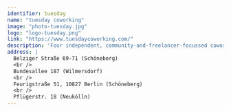 ```yaml
---
identifier: tuesday
name: "tuesday coworking"
image: "photo-tuesday.jpg"
logo: "logo-tuesday.png"
link: "https://www.tuesdaycoworking.com/"
description: 'Four independent, community-and-freelancer-focussed coworking spaces in Berlin. Productive spaces to work from with a cultural programme for when it`s time to relax again: like our Chandelier Sessions, boules in the park, our monthly restaurant visits, our "This is How..." sessions or our weekly community lunch & community drinks get-togethers!'
address: |
  Belziger Straße 69-71 (Schöneberg)
  <br />
  Bundesallee 187 (Wilmersdorf)
  <br />
  Feurigstraße 51, 10827 Berlin (Schöneberg)
  <br />
  Pflügerstr. 18 (Neukölln)
---
```

